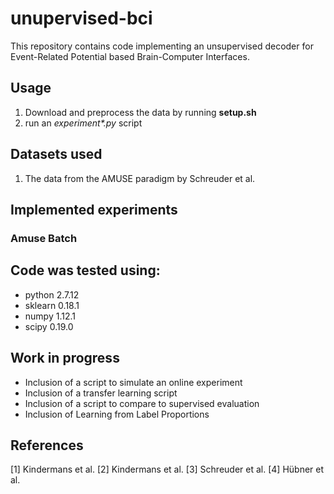 # unupervised-bci
This repository contains code implementing an unsupervised decoder for Event-Related Potential based Brain-Computer Interfaces. 

## Usage
 1. Download and preprocess the data by running __setup.sh__
 2. run an _experiment*.py_ script

## Datasets used
 1. The data from the AMUSE paradigm by Schreuder et al.
 
## Implemented experiments
### Amuse Batch

## Code was tested using:
 * python 2.7.12
 * sklearn 0.18.1
 * numpy 1.12.1
 * scipy 0.19.0
 
## Work in progress
 * Inclusion of a script to simulate an online experiment
 * Inclusion of a transfer learning script
 * Inclusion of a script to compare to supervised evaluation
 * Inclusion of Learning from Label Proportions
 
## References
[1] Kindermans et al.
[2] Kindermans et al.
[3] Schreuder et al.
[4] Hübner et al.
